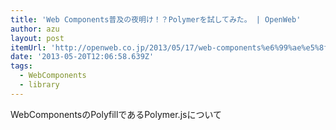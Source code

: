 ```yaml
---
title: 'Web Components普及の夜明け！？Polymerを試してみた。 | OpenWeb'
author: azu
layout: post
itemUrl: 'http://openweb.co.jp/2013/05/17/web-components%e6%99%ae%e5%8f%8a%e3%81%ae%e5%a4%9c%e6%98%8e%e3%81%91%ef%bc%81%ef%bc%9fpolymer%e3%82%92%e8%a9%a6%e3%81%97%e3%81%a6%e3%81%bf%e3%81%9f%e3%80%82/'
date: '2013-05-20T12:06:58.639Z'
tags:
  - WebComponents
  - library
---
```

WebComponentsのPolyfillであるPolymer.jsについて
